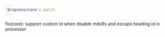 ```yaml
---
'@rspress/core': patch
---
```


fix(core): support custom id when disable mdxRs and escape heading id in processor
